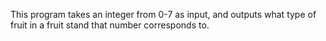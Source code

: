 This program takes an integer from 0-7 as input, and outputs what type of fruit in a fruit stand that number corresponds to.
